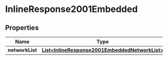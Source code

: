

# InlineResponse2001Embedded

## Properties

Name | Type | Description | Notes
------------ | ------------- | ------------- | -------------
**networkList** | [**List&lt;InlineResponse2001EmbeddedNetworkList&gt;**](InlineResponse2001EmbeddedNetworkList.md) |  | 



